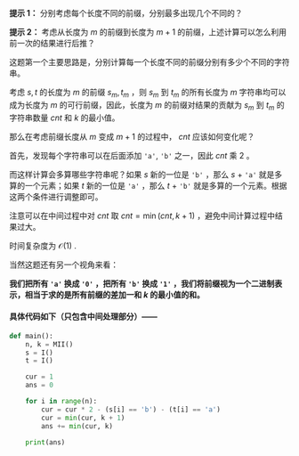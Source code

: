 **提示 1：** 分别考虑每个长度不同的前缀，分别最多出现几个不同的？

**提示 2：** 考虑从长度为 $m$ 的前缀到长度为 $m+1$ 的前缀，上述计算可以怎么利用前一次的结果进行后推？

这题第一个主要思路是，分别计算每一个长度不同的前缀分别有多少个不同的字符串。

考虑 $s,t$ 的长度为 $m$ 的前缀 $s_m, t_m$ ，则 $s_m$ 到 $t_m$ 的所有长度为 $m$ 字符串均可以成为长度为 $m$ 的可行前缀，因此，长度为 $m$ 的前缀对结果的贡献为 $s_m$ 到 $t_m$ 的字符串数量 $cnt$ 和 $k$ 的最小值。

那么在考虑前缀长度从 $m$ 变成 $m+1$ 的过程中， $cnt$ 应该如何变化呢？

首先，发现每个字符串可以在后面添加 `'a'`, `'b'` 之一，因此 $cnt$ 乘 $2$ 。

而这样计算会多算哪些字符串呢？如果 $s$ 新的一位是 `'b'` ，那么 $s$ + `'a'` 就是多算的一个元素；如果 $t$ 新的一位是 `'a'` ，那么 $t$ + `'b'` 就是多算的一个元素。根据这两个条件进行调整即可。

注意可以在中间过程中对 $cnt$ 取 $cnt=\min(cnt, k + 1)$ ，避免中间计算过程中结果过大。

时间复杂度为 $\mathcal{O}(1)$ .

当然这题还有另一个视角来看：

**我们把所有 `'a'` 换成 `'0'` ，把所有 `'b'` 换成 `'1'` ，我们将前缀视为一个二进制表示，相当于求的是所有前缀的差加一和 $k$ 的最小值的和。**

#### 具体代码如下（只包含中间处理部分）——

```Python []
def main():
    n, k = MII()
    s = I()
    t = I()

    cur = 1
    ans = 0

    for i in range(n):
        cur = cur * 2 - (s[i] == 'b') - (t[i] == 'a')
        cur = min(cur, k + 1)
        ans += min(cur, k)
    
    print(ans)
```
